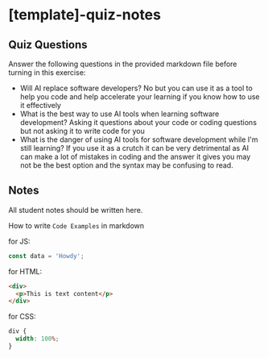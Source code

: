 # [template]-quiz-notes

## Quiz Questions

Answer the following questions in the provided markdown file before turning in this exercise:

- Will AI replace software developers?
  No but you can use it as a tool to help you code and help accelerate your learning if you know how to use it effectively
- What is the best way to use AI tools when learning software development?
  Asking it questions about your code or coding questions but not asking it to write code for you
- What is the danger of using AI tools for software development while I'm still learning?
  If you use it as a crutch it can be very detrimental as AI can make a lot of mistakes in coding and the answer it gives you may not be the best option and the syntax may be confusing to read.

## Notes

All student notes should be written here.

How to write `Code Examples` in markdown

for JS:

```js
const data = 'Howdy';
```

for HTML:

```html
<div>
  <p>This is text content</p>
</div>
```

for CSS:

```css
div {
  width: 100%;
}
```
